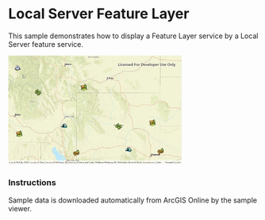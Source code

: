 # Local Server Feature Layer

This sample demonstrates how to display a Feature Layer service by a Local Server feature service.

<img src="LocalServerFeatureLayer.jpg" width="350"/>

### Instructions

Sample data is downloaded automatically from ArcGIS Online by the sample viewer.